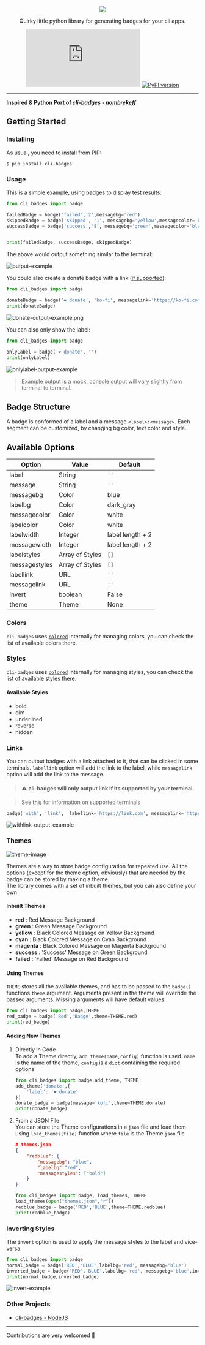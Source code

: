 <div align="center">
  
  ![](https://vectr.com/kerff/ddbmvyZmm.svg?width=600&height=300&select=aNbKxciPh)
  
  Quirky little python library for generating badges for your cli apps.
  
  ![GitHub file size in bytes](https://img.shields.io/github/size/haideralipunjabi/cli-badges/cli_badges/cli_badges.py?style=flat-square)
  [![PyPI version](https://badge.fury.io/py/cli-badges.svg)](https://badge.fury.io/py/cli-badges)
</div>

---

**Inspired & Python Port of *[cli-badges - nombrekeff](https://github.com/nombrekeff/cli-badges)***

## Getting Started

### Installing

As usual, you need to install from PIP:

```
$ pip install cli-badges
```

### Usage

This is a simple example, using badges to display test results:

```python
from cli_badges import badge

failedBadge = badge("failed",'2',messagebg='red')
skippedBadge = badge('skipped', '1', messagebg='yellow',messagecolor='black')
successBadge = badge('success','8', messagebg='green',messagecolor='black')


print(failedBadge, successBadge, skippedBadge)
```

The above would output something similar to the terminal:

![output-example](https://raw.githubusercontent.com/haideralipunjabi/cli-badges/master/basic-output-example.png)

You could also create a donate badge with a link ([if supported](#links)):

```python
from cli_badges import badge

donateBadge = badge('❤️ donate', 'ko-fi', messagelink='https://ko-fi.com/logginjs');
print(donateBadge)
```

![donate-output-example.png](https://raw.githubusercontent.com/haideralipunjabi/cli-badges/master/donate-output-example.png)

You can also only show the label:

```python
from cli_badges import badge

onlyLabel = badge('❤️ donate', '')
print(onlyLabel)
```
![onlylabel-output-example](https://raw.githubusercontent.com/haideralipunjabi/cli-badges/master/onlylabel-output-example.png)

> Example output is a mock, console output will vary slightly from terminal to terminal.

## Badge Structure

A badge is conformed of a label and a message `<label>:<message>`. Each segment can be customized, by changing bg color, text color and style.

## Available Options

| Option | Value | Default |
|   ---  |  ---  |   ---   |
| label  | String | `''`     |
| message| String | `''`     |
| messagebg | Color | blue |
| labelbg | Color | dark_gray |
| messagecolor | Color | white |
| labelcolor | Color | white |
| labelwidth | Integer | label length + 2|
| messagewidth | Integer | label length + 2|
| labelstyles | Array of Styles | `[]` |
| messagestyles | Array of Styles | `[]`|
| labellink | URL | `''` |
| messagelink | URL | `''`|
| invert | boolean | False |
| theme | Theme | None |

### Colors

`cli-badges` uses [`colored`](https://pypi.org/project/colored/) internally for managing colors, you can check the list of available colors there.

### Styles
`cli-badges` uses [`colored`](https://pypi.org/project/colored/) internally for managing styles, you can check the list of available styles there.

#### Available Styles

* bold
* dim
* underlined
* reverse
* hidden

### Links

You can output badges with a link attached to it, that can be clicked in some terminals. `labellink` option will add the link to the label, while `messagelink` option will add the link to the message.

> #### ⚠︎ cli-badges will only output link if its supported by your terminal.

> See [this](https://gist.github.com/egmontkob/eb114294efbcd5adb1944c9f3cb5feda) for information on supported terminals

```python
badge('with', 'link',  labellink='https://link.com', messagelink='https://link2.com');
```
![withlink-output-example](https://raw.githubusercontent.com/haideralipunjabi/cli-badges/master/withlink-output-example.png)


### Themes

![theme-image](https://raw.githubusercontent.com/haideralipunjabi/cli-badges/master/themes.png)

Themes are a way to store badge configuration for repeated use. All the options (except for the theme option, obviously) that are needed by the badge can be stored by making a theme.  
The library comes with a set of inbuilt themes, but you can also define your own

#### Inbuilt Themes

* **red** : Red Message Background
* **green** : Green Message Background
* **yellow** : Black Colored Message on Yellow Background
* **cyan** : Black Colored Message on Cyan Background
* **magenta** : Black Colored Message on Magenta Background
* **success** : 'Success' Message on Green Background
* **failed** : 'Failed' Message on Red Background

#### Using Themes

`THEME` stores all the available themes, and has to be passed to the `badge()` functions `theme` argument. Arguments present in the theme will override the passed arguments. Missing arguments will have default values

```python
from cli_badges import badge,THEME
red_badge = badge('Red','Badge',theme=THEME.red)
print(red_badge)
```

#### Adding New Themes

1. Directly in Code  
To add a Theme directly, `add_theme(name,config)` function is used. `name` is the name of the theme, `config` is a `dict` containing the required options

    ```python
    from cli_badges import badge,add_theme, THEME
    add_theme('donate',{
        'label': '❤️ donate'
    })
    donate_badge = badge(message='kofi',theme=THEME.donate)
    print(donate_badge)
    ```
  
2. From a JSON File  
You can store the Theme configurations in a `json` file and load them using `load_themes(file)` function where `file` is the Theme `json` file

    ```json
    # themes.json
    {
        "redblue": {
            "messagebg": "blue",
            "labelbg":"red",
            "messagestyles": ["bold"]
        }
    }
    ```

    ```python
    from cli_badges import badge, load_themes, THEME
    load_themes(open("themes.json","r"))
    redblue_badge = badge('RED','BLUE',theme=THEME.redblue)
    print(redblue_badge)
    ```

### Inverting Styles

The `invert` option is used to apply the message styles to the label and vice-versa

```python
from cli_badges import badge
normal_badge = badge('RED','BLUE',labelbg='red', messagebg='blue')
inverted_badge = badge('RED','BLUE',labelbg='red', messagebg='blue',invert=True)
print(normal_badge,inverted_badge)
```
![invert-example](https://raw.githubusercontent.com/haideralipunjabi/cli-badges/master/invert-example.png)

### Other Projects
* [cli-badges - NodeJS](https://github.com/nombrekeff/cli-badges)
---

Contributions are very welcomed 🥰
